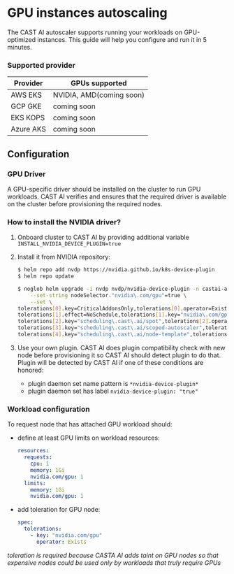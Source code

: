 # GPU instances autoscaling

The CAST AI autoscaler supports running your workloads on GPU-optimized instances.
This guide will help you configure and run it in 5 minutes.

### Supported provider

| Provider | GPUs supported |
|----------|--------------------------|
| AWS EKS   | NVIDIA, AMD(coming soon) |
| GCP GKE   | coming soon |
| EKS KOPS  | coming soon |
| Azure AKS | coming soon |


## Configuration

### GPU Driver

A GPU-specific driver should be installed on the cluster to run GPU workloads. CAST AI verifies and ensures that the required driver is available on the cluster before provisioning the required nodes.

### How to install the NVIDIA driver?

1. Onboard cluster to CAST AI by providing additional variable `INSTALL_NVIDIA_DEVICE_PLUGIN=true`
2. Install it from NVIDIA repository:

    ``` bash
    $ helm repo add nvdp https://nvidia.github.io/k8s-device-plugin
    $ helm repo update
    ```

    ``` bash 
    $ noglob helm upgrade -i nvdp nvdp/nvidia-device-plugin -n castai-agent \
        --set-string nodeSelector."nvidia\.com/gpu"=true \
        --set \
    tolerations[0].key=CriticalAddonsOnly,tolerations[0].operator=Exists,\
    tolerations[1].effect=NoSchedule,tolerations[1].key="nvidia\.com/gpu",tolerations[1].operator=Exists,\
    tolerations[2].key="scheduling\.cast\.ai/spot",tolerations[2].operator=Exists,\
    tolerations[3].key="scheduling\.cast\.ai/scoped-autoscaler",tolerations[3].operator=Exists,\
    tolerations[4].key="scheduling\.cast\.ai/node-template",tolerations[4].operator=Exists
    ```

3. Use your own plugin. CAST AI does plugin compatibility check with new node before provisioning it so CAST AI should detect plugin to do that. Plugin will be detected by CAST AI if one of these conditions are honored:
    -   plugin daemon set name pattern is `*nvidia-device-plugin*`
    -   plugin daemon set has label `nvidia-device-plugin: "true"`

### Workload configuration
To request node that has attached GPU workload should:
 - define at least GPU limits on workload resources:
    ``` yaml
    resources:
      requests:
        cpu: 1
        memory: 1Gi
        nvidia.com/gpu: 1
      limits:
        memory: 1Gi
        nvidia.com/gpu: 1
    ```
- add toleration for GPU node:
    ``` yaml
    spec:
      tolerations:
        - key: "nvidia.com/gpu"
          operator: Exists
    ```
*toleration is required because CASTA AI adds taint on GPU nodes so that expensive nodes could be used only by workloads that truly require GPUs*